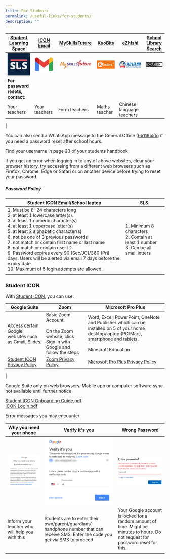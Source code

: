 ```yaml
---
title: For Students
permalink: /useful-links/for-students/
description: ""
---
```

| [Student Learning Space](https://vle.learning.moe.edu.sg/login) | [ICON Email](https://workspace.google.com/dashboard) | [MySkillsFuture](https://www.myskillsfuture.gov.sg/content/student/en/primary.html) |[KooBits](https://member.koobits.com/)| [eZhishi](https://www.ezhishi.net/Contents/)| [School Library Search](https://schoolibrary.moe.edu.sg/cantonmentpri/cgi-bin/spydus.exe/MSGTRN/WPAC/HOME)|
| -------- | -------- | -------- | -------- | -------- | -------- |
|![](/images/SLS%20Icon.png)|![](/images/Gmail.jpg)|![](/images/Myskillsfuture.jpg)|![](/images/Koobits.jpg)|![](/images/Ezhishi.jpg)|![](/images/Spydus.jpg)|
|**For password resets, contact:**|
| Your teachers |Your teachers | Form teachers| Maths teacher | Chinese language teachers | |
|

You can also send a WhatsApp message to the General Office ([65119555](http://wa.me/6565119555)) if you need a password reset after school hours. 

Find your username in page 23 of your students handbook

If you get an error when logging in to any of above websites, clear your browser history, try accessing from a different web browsers such as Firefox, Chrome, Edge or Safari or on another device before trying to reset your password.
  
##### Password Policy

| Student ICON Email/School laptop | SLS |
|---|---|
| 1. Must be 8-24 characters long<br>2. at least 1 lowercase letter(s). <br>3. at least 1 numeric character(s)<br>4. at least 1 uppercase letter(s)<br>5. at least 2 alphabetic character(s)<br>6. not be one of 3 previous passwords<br>7. not match or contain first name or last name<br>8. not match or contain user ID<br>9. Password expires every 90 (Sec/JC)/360 (Pri) days. Users will be alerted via email 7 days before the expiry date.<br>10. Maximum of 5 login attempts are allowed. | 1. Minimum 8 characters<br>2. Contain at least 1 number<br>3. Can be all small letters |
| | |

### Student ICON

With [Student ICON](https://workspace.google.com/dashboard), you can use:

| Google Suite | Zoom | Microsoft Pro Plus |
|---|---|---|
| Access certain Google websites such as Gmail, Slides. | Basic Zoom Account <br><br>On the Zoom website, click Sign in with Google and follow the steps | Word, Excel, PowerPoint, OneNote and Publisher which can be installed on 5 of your home desktop/laptop (PC/Mac), smartphone and tablets.<br><br>Minecraft Education |
| [Student ICON Privacy Policy](https://workspace.google.com/terms/education_terms_japan.html) | [Zoom Privacy Policy](https://zoom.us/docs/en-us/schools-privacy-statement.html) | [Microsoft Pro Plus Privacy Policy](https://portal.office.com/commerce/mosa.aspx) |
|

Google Suite only on web browsers. Mobile app or computer software sync not available until further notice

[Student iCON Onboarding Guide.pdf](/files/Student%20iCON%20Onboarding%20Guide.pdf) <br>
[ICON Login.pdf](/files/ICON%20Login.pdf)

Error messages you may encounter

| Why you need your phone | Verify it's you | Wrong Password |
|---|---|---|
| ![](/images/Why%20you%20need%20your%20phone.png) | ![](/images/Verify%20its%20you.png) | ![](/images/Wrong%20Pasword.png) |
| Inform your teacher who will help you with this | Students are to enter their own/parent/guardians' handphone number that can receive SMS. Enter the code you get via SMS to proceed | Your Google account is locked for a random amount of time. Might be minutes to hours. Do not request for password reset for this. |
| | | |